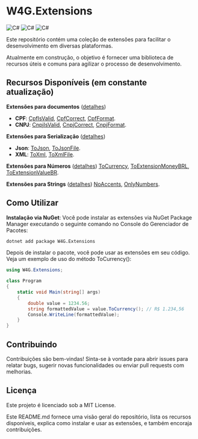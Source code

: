# W4G.Extensions

![C#](https://img.shields.io/badge/.NET%206.0-00F?style=for-the-badge&logoColor=FFF&logo=DotNet) ![C#](https://img.shields.io/badge/.NET%207.0-00F?style=for-the-badge&logoColor=FFF&logo=DotNet) ![C#](https://img.shields.io/badge/.NET%208.0-00F?style=for-the-badge&logoColor=FFF&logo=DotNet)

Este repositório contém uma coleção de extensões para facilitar o desenvolvimento em diversas plataformas. 

Atualmente em construção, o objetivo é fornecer uma biblioteca de recursos úteis e comuns para agilizar o processo de desenvolvimento.

## Recursos Disponíveis (em constante atualização)


**Extensões para documentos** ([detalhes](https://github.com/wagnerpt/W4G.Extensions/wiki/Extens%C3%B5es-para-documentos))
- **CPF**: [CpfIsValid](https://github.com/wagnerpt/W4G.Extensions/wiki/CpfIsValid), [CpfCorrect](https://github.com/wagnerpt/W4G.Extensions/wiki/CpfCorrect), [CpfFormat](https://github.com/wagnerpt/W4G.Extensions/wiki/CpfFormat).
- **CNPJ**: [CnpjIsValid](https://github.com/wagnerpt/W4G.Extensions/wiki/CnpjIsValid), [CnpjCorrect](https://github.com/wagnerpt/W4G.Extensions/wiki/CnpjCorrect), [CnpjFormat](https://github.com/wagnerpt/W4G.Extensions/wiki/CnpjFormat).

**Extensões para Serialização** ([detalhes](https://github.com/wagnerpt/W4G.Extensions/wiki/Extens%C3%B5es-para-Serializa%C3%A7%C3%A3o))
- **Json**: [ToJson](https://github.com/wagnerpt/W4G.Extensions/wiki/ToJson), [ToJsonFile](https://github.com/wagnerpt/W4G.Extensions/wiki/ToJson).
- **XML**: [ToXml](https://github.com/wagnerpt/W4G.Extensions/wiki/ToXml), [ToXmlFile](https://github.com/wagnerpt/W4G.Extensions/wiki/ToXml).

**Extensões para Números** ([detalhes](https://github.com/wagnerpt/W4G.Extensions/wiki/Extens%C3%B5es-para-N%C3%BAmeros))
[ToCurrency](https://github.com/wagnerpt/W4G.Extensions/wiki/ToCurrency), [ToExtensionMoneyBRL](https://github.com/wagnerpt/W4G.Extensions/wiki/ToExtensionMoneyBRL), [ToExtensionValueBR](https://github.com/wagnerpt/W4G.Extensions/wiki/ToExtensionValueBR).

**Extensões para Strings** ([detalhes](https://github.com/wagnerpt/W4G.Extensions/wiki/Extens%C3%B5es-para-Strings))
[NoAccents](https://github.com/wagnerpt/W4G.Extensions/wiki/NoAccents), [OnlyNumbers](https://github.com/wagnerpt/W4G.Extensions/wiki/OnlyNumbers).

## Como Utilizar

**Instalação via NuGet**: Você pode instalar as extensões via NuGet Package Manager executando o seguinte comando no Console do Gerenciador de Pacotes:

```bash	
dotnet add package W4G.Extensions
```

Depois de instalar o pacote, você pode usar as extensões em seu código. Veja um exemplo de uso do método ToCurrency():

```csharp
using W4G.Extensions;

class Program
{
	static void Main(string[] args)
	{
		double value = 1234.56;
		string formattedValue = value.ToCurrency(); // R$ 1.234,56
		Console.WriteLine(formattedValue);
	}
}
```

## Contribuindo
Contribuições são bem-vindas! Sinta-se à vontade para abrir issues para relatar bugs, sugerir novas funcionalidades ou enviar pull requests com melhorias.

## Licença
Este projeto é licenciado sob a MIT License.

Este README.md fornece uma visão geral do repositório, lista os recursos disponíveis, explica como instalar e usar as extensões, e também encoraja contribuições.
